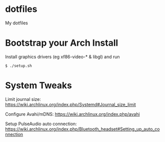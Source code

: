 # dotfiles
My dotfiles

# Bootstrap your Arch Install
Install graphics drivers (eg xf86-video-* & libgl) and run

```
$ ./setup.sh
```

# System Tweaks
Limit journal size: https://wiki.archlinux.org/index.php/Systemd#Journal_size_limit

Configure Avahi/mDNS: https://wiki.archlinux.org/index.php/avahi

Setup PulseAudio auto connection: https://wiki.archlinux.org/index.php/Bluetooth_headset#Setting_up_auto_connection
